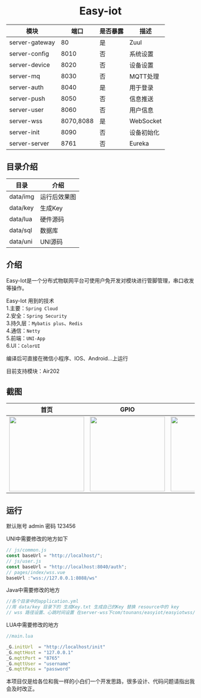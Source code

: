 
<h1 align="center">Easy-iot</h1>  
  
 |模块|端口|是否暴露|描述   |
 | ------------- | ------------- | -------------  | -------------  |
 |server-gateway|80|是|Zuul|
 |server-config|8010|否|系统设置|
 |server-device|8020|否|设备设置|
 |server-mq|8030|否|MQTT处理|
 |server-auth|8040|是|用于登录|
 |server-push|8050|否|信息推送|
 |server-user|8060|否|用户信息|
 |server-wss|8070,8088|是|WebSocket|
 |server-init|8090|否|设备初始化|
 |server-server|8761|否|Eureka|
 
**目录介绍**
--- 
 |目录|介绍| 
 | ------------- | ------------- | 
 |data/img |运行后效果图|
 |data/key|生成Key|
 |data/lua|硬件源码|
 |data/sql|数据库|
 |data/uni|UNI源码|

**介绍**
---
Easy-Iot是一个分布式物联网平台可使用户免开发对模块进行管脚管理，串口收发等操作。  

Easy-Iot 用到的技术<br/>
1.主要：`Spring Cloud`<br/>
2.安全：`Spring Security`<br/>
3.持久层：`Mybatis plus`、`Redis`<br/>
4.通信：`Netty`<br/>
5.前端：`UNI-App`<br/>
6.UI：`ColorUI`<br/>

编译后可直接在微信小程序、IOS、Android...上运行

目前支持模块：Air202

**截图**
---
 |首页|GPIO|uart|信息   |
 | ------------- | ------------- | -------------  | -------------  |
 |<img src="https://github.com/tounans/easyiot/blob/master/data/img/home.jpg" width="200" />|<img src="https://github.com/tounans/easyiot/blob/master/data/img/gpio_edit.jpg" width="200" />|<img src="https://github.com/tounans/easyiot/blob/master/data/img/uart_edit.jpg" width="200" />|<img src="https://github.com/tounans/easyiot/blob/master/data/img/msg.jpg" width="200" />|

**运行**
---

默认账号 admin 密码 123456

UNI中需要修改的地方如下
```javascript
// js/common.js
const baseUrl = "http://localhost/";
// js/user.js
const baseUrl = "http://localhost:8040/auth";
// pages/index/wss.vue
baseUrl :"wss://127.0.0.1:8088/ws"
```

Java中需要修改的地方
```java
//各个目录中的application.yml
//用 data/key 目录下的 生成Key.txt 生成自己的Key 替换 resource中的 key
// wss 路径设置、心跳时间设置 在server-wss下com/tounans/easyiot/easyiotwss/wss/WssServerInitialzer.java
```

LUA中需要修改的地方
```javascript
//main.lua

_G.initUrl  = "http://localhost/init" 
_G.mqttHost = "127.0.0.1"
_G.mqttPort = "8765"
_G.mqttUser = "username"
_G.mqttPass = "password"

```

本项目仅是给各位和我一样的小白们一个开发思路，很多设计、代码问题请指出我会及时改正。
